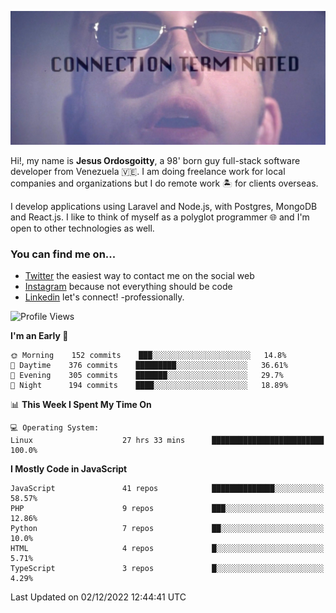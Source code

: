 ![hackers movie reference](./disconnected.jpg)

Hi!, my name is **Jesus Ordosgoitty**, a 98' born guy full-stack software developer from Venezuela 🇻🇪. I am doing freelance work for local companies and organizations but I do remote work 🏝️ for clients overseas. 

I develop applications using Laravel and Node.js, with Postgres, MongoDB and React.js. I like to think of myself as a polyglot programmer 🌐 and I'm open to other technologies as well.

### You can find me on...

- [Twitter](https://twitter.com/jodaz_) the easiest way to contact me on the social web
- [Instagram](https://instagram.com/jodaz_) because not everything should be code
- [Linkedin](https://linkedin.com/in/jodaz) let's connect! -professionally.

<!---
Besides social networks, you can take a look at my [website](https://www.jodaz.xyz) too.
-->

<!--START_SECTION:waka-->
![Profile Views](http://img.shields.io/badge/Profile%20Views-68-blue)

**I'm an Early 🐤** 

```text
🌞 Morning    152 commits    ███░░░░░░░░░░░░░░░░░░░░░░   14.8% 
🌆 Daytime    376 commits    █████████░░░░░░░░░░░░░░░░   36.61% 
🌃 Evening    305 commits    ███████░░░░░░░░░░░░░░░░░░   29.7% 
🌙 Night      194 commits    ████░░░░░░░░░░░░░░░░░░░░░   18.89%

```


📊 **This Week I Spent My Time On** 

```text
💻 Operating System: 
Linux                    27 hrs 33 mins      █████████████████████████   100.0%

```

**I Mostly Code in JavaScript** 

```text
JavaScript               41 repos            ██████████████░░░░░░░░░░░   58.57% 
PHP                      9 repos             ███░░░░░░░░░░░░░░░░░░░░░░   12.86% 
Python                   7 repos             ██░░░░░░░░░░░░░░░░░░░░░░░   10.0% 
HTML                     4 repos             █░░░░░░░░░░░░░░░░░░░░░░░░   5.71% 
TypeScript               3 repos             █░░░░░░░░░░░░░░░░░░░░░░░░   4.29%

```



 Last Updated on 02/12/2022 12:44:41 UTC
<!--END_SECTION:waka-->
